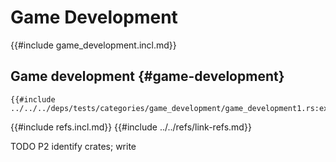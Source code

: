 # Game Development

{{#include game_development.incl.md}}

## Game development {#game-development}

```rust,editable
{{#include ../../../deps/tests/categories/game_development/game_development1.rs:example}}
```

{{#include refs.incl.md}}
{{#include ../../refs/link-refs.md}}

<div class="hidden">
TODO P2 identify crates; write
</div>
